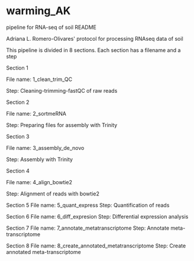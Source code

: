 # warming_AK
pipeline for RNA-seq of soil 
README 

Adriana L. Romero-Olivares' protocol for processing RNAseq data of soil 


This pipeline is divided in 8 sections. Each section has a filename and a step 



Section 1

File name: 1_clean_trim_QC 

Step: Cleaning-trimming-fastQC of raw reads



Section 2

File name: 2_sortmeRNA

Step: Preparing files for assembly with Trinity 



Section 3

File name: 3_assembly_de_novo

Step: Assembly with Trinity 



Section 4

File name: 4_align_bowtie2 

Step: Alignment of reads with bowtie2 

Section 5 
File name: 5_quant_express
Step: Quantification of reads 

Section 6
File name: 6_diff_expresion 
Step: Differential expression analysis 

Section 7 
File name: 7_annotate_metatranscriptome 
Step: Annotate meta-transcriptome 

Section 8 
File name: 8_create_annotated_metatranscriptome 
Step: Create annotated meta-transcriptome 

